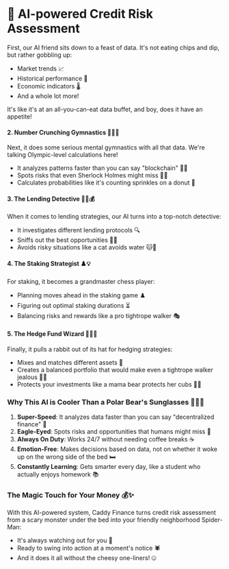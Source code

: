 # 🤖 AI-powered Credit Risk Assessment

First, our AI friend sits down to a feast of data. It's not eating chips and dip, but rather gobbling up:

* Market trends 📈
* Historical performance 📜
* Economic indicators 🌡️
* And a whole lot more!

It's like it's at an all-you-can-eat data buffet, and boy, does it have an appetite!

#### 2. Number Crunching Gymnastics 🤸‍♂️🔢

Next, it does some serious mental gymnastics with all that data. We're talking Olympic-level calculations here!

* It analyzes patterns faster than you can say "blockchain" 🏋️‍♂️
* Spots risks that even Sherlock Holmes might miss 🕵️‍♂️
* Calculates probabilities like it's counting sprinkles on a donut 🍩

#### 3. The Lending Detective 🕵️‍♂️💰

When it comes to lending strategies, our AI turns into a top-notch detective:

* It investigates different lending protocols 🔍
* Sniffs out the best opportunities 👃💼
* Avoids risky situations like a cat avoids water 🐱🚿

#### 4. The Staking Strategist ♟️💡

For staking, it becomes a grandmaster chess player:

* Planning moves ahead in the staking game ♟️
* Figuring out optimal staking durations ⏳
* Balancing risks and rewards like a pro tightrope walker 🎭

#### 5. The Hedge Fund Wizard 🧙‍♂️🎩

Finally, it pulls a rabbit out of its hat for hedging strategies:

* Mixes and matches different assets 🎨
* Creates a balanced portfolio that would make even a tightrope walker jealous 🤹‍♂️
* Protects your investments like a mama bear protects her cubs 🐻👶

### Why This AI is Cooler Than a Polar Bear's Sunglasses 🐻‍❄️😎

1. **Super-Speed**: It analyzes data faster than you can say "decentralized finance" 🚀
2. **Eagle-Eyed**: Spots risks and opportunities that humans might miss 🦅
3. **Always On Duty**: Works 24/7 without needing coffee breaks ☕
4. **Emotion-Free**: Makes decisions based on data, not on whether it woke up on the wrong side of the bed 🛏️
5. **Constantly Learning**: Gets smarter every day, like a student who actually enjoys homework 📚

### The Magic Touch for Your Money 💰✨

With this AI-powered system, Caddy Finance turns credit risk assessment from a scary monster under the bed into your friendly neighborhood Spider-Man:

* It's always watching out for you 👀
* Ready to swing into action at a moment's notice 🕷️
* And it does it all without the cheesy one-liners! 🤐
